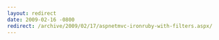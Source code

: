 ```yaml
---
layout: redirect
date: 2009-02-16 -0800
redirect: /archive/2009/02/17/aspnetmvc-ironruby-with-filters.aspx/
---
```

